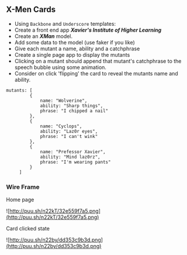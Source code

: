 ## X-Men Cards
- Using `Backbone` and `Underscore` templates:
- Create a front end app ***Xavier's Institute of Higher Learning***
- Create an ***XMan*** model.
- Add some data to the model (use faker if you like)
- Give each mutant a name, ability and a catchphrase
- Create a single page app to display the mutants
- Clicking on a mutant should append that mutant's catchphrase to the speech bubble using some animation.
- Consider on click 'flipping' the card to reveal the mutants name and ability.

```object
mutants: [
		 {
			 name: "Wolverine",
			 ability: "Sharp things",
			 phrase: "I chipped a nail"
		 },
		 {
			 name: "Cyclops",
			 ability: "Laz0r eyes",
			 phrase: "I can't wink"
		 },
		 {
			 name: "Prefessor Xavier",
			 ability: "Mind laz0rz",
			 phrase: "I'm wearing pants"
		 }
	 ]
```


### Wire Frame

Home page

![http://puu.sh/n22kT/32e559f7a5.png](http://puu.sh/n22kT/32e559f7a5.png)


Card clicked state

![http://puu.sh/n22by/dd353c9b3d.png](http://puu.sh/n22by/dd353c9b3d.png)
